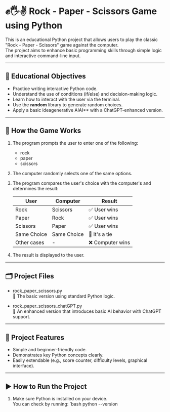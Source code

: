 # ✊🖐✌ Rock - Paper - Scissors Game using Python

This is an educational Python project that allows users to play the classic "Rock - Paper - Scissors" game against the computer.  
The project aims to enhance basic programming skills through simple logic and interactive command-line input.

---

## 🎯 Educational Objectives

- Practice writing interactive Python code.
- Understand the use of conditions (if/else) and decision-making logic.
- Learn how to interact with the user via the terminal.
- Use the **random** library to generate random choices.
- Apply a basic ideagenerative AIAI** with a ChatGPT-enhanced version.

---

## 🧠 How the Game Works

1. The program prompts the user to enter one of the following:
   - rock
   - paper
   - scissors

2. The computer randomly selects one of the same options.

3. The program compares the user's choice with the computer's and determines the result:

   | User       | Computer   | Result             |
   |------------|------------|--------------------|
   | Rock       | Scissors   | ✅ User wins        |
   | Paper      | Rock       | ✅ User wins        |
   | Scissors   | Paper      | ✅ User wins        |
   | Same Choice| Same Choice| 🤝 It's a tie       |
   | Other cases| -          | ❌ Computer wins    |

4. The result is displayed to the user.

---

## 🗂 Project Files

- rock_paper_scissors.py  
  🔹 The basic version using standard Python logic.

- rock_paper_scissors_chatGPT.py  
  🔹 An enhanced version that introduces basic AI behavior with ChatGPT support.

---

## 🚀 Project Features

- Simple and beginner-friendly code.
- Demonstrates key Python concepts clearly.
- Easily extendable (e.g., score counter, difficulty levels, graphical interface).

---

## ▶️ How to Run the Project

1. Make sure Python is installed on your device.  
   You can check by running:
   `bash
   python --version
